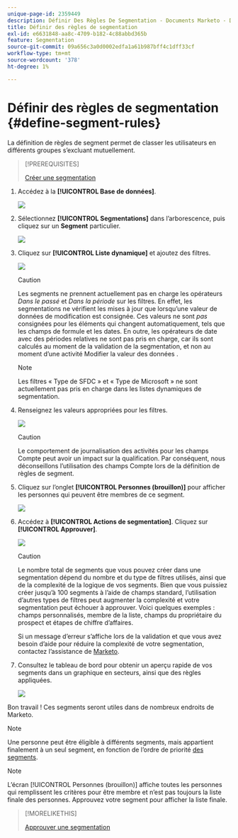 ```yaml
---
unique-page-id: 2359449
description: Définir Des Règles De Segmentation - Documents Marketo - Documentation Du Produit
title: Définir des règles de segmentation
exl-id: e6631848-aa8c-4709-b182-4c88abbd365b
feature: Segmentation
source-git-commit: 09a656c3a0d0002edfa1a61b987bff4c1dff33cf
workflow-type: tm+mt
source-wordcount: '378'
ht-degree: 1%

---
```


# Définir des règles de segmentation {#define-segment-rules}

La définition de règles de segment permet de classer les utilisateurs en différents groupes s’excluant mutuellement.

>[!PREREQUISITES]
>
>[Créer une segmentation](/help/marketo/product-docs/personalization/segmentation-and-snippets/segmentation/create-a-segmentation.md)

1. Accédez à la **[!UICONTROL Base de données]**.

   ![](assets/image2017-3-28-14-3a7-3a42.png)

1. Sélectionnez **[!UICONTROL Segmentations]** dans l’arborescence, puis cliquez sur un **Segment** particulier.

   ![](assets/image2017-3-28-14-3a11-3a15.png)

1. Cliquez sur **[!UICONTROL Liste dynamique]** et ajoutez des filtres.

   ![](assets/image2017-3-28-14-3a18-3a19.png)

   >[!CAUTION]
   >
   >Les segments ne prennent actuellement pas en charge les opérateurs _Dans le passé_ et _Dans la période_ sur les filtres. En effet, les segmentations ne vérifient les mises à jour que lorsqu’une valeur de données de modification est consignée. Ces valeurs ne sont _pas_ consignées pour les éléments qui changent automatiquement, tels que les champs de formule et les dates. En outre, les opérateurs de date avec des périodes relatives ne sont pas pris en charge, car ils sont calculés au moment de la validation de la segmentation, et non au moment d’une activité Modifier la valeur des données .

   >[!NOTE]
   >
   >Les filtres « Type de SFDC » et « Type de Microsoft » ne sont actuellement pas pris en charge dans les listes dynamiques de segmentation.

1. Renseignez les valeurs appropriées pour les filtres.

   ![](assets/image2017-3-28-14-3a18-3a33.png)

   >[!CAUTION]
   >
   >Le comportement de journalisation des activités pour les champs Compte peut avoir un impact sur la qualification. Par conséquent, nous déconseillons l’utilisation des champs Compte lors de la définition de règles de segment.

1. Cliquez sur l’onglet **[!UICONTROL Personnes (brouillon)]** pour afficher les personnes qui peuvent être membres de ce segment.

   ![](assets/image2017-3-28-14-3a20-3a15.png)

1. Accédez à **[!UICONTROL Actions de segmentation]**. Cliquez sur **[!UICONTROL Approuver]**.

   ![](assets/image2014-9-15-11-3a36-3a7.png)

   >[!CAUTION]
   >
   >Le nombre total de segments que vous pouvez créer dans une segmentation dépend du nombre et du type de filtres utilisés, ainsi que de la complexité de la logique de vos segments. Bien que vous puissiez créer jusqu’à 100 segments à l’aide de champs standard, l’utilisation d’autres types de filtres peut augmenter la complexité et votre segmentation peut échouer à approuver. Voici quelques exemples : champs personnalisés, membre de la liste, champs du propriétaire du prospect et étapes de chiffre d’affaires.
   >
   >Si un message d’erreur s’affiche lors de la validation et que vous avez besoin d’aide pour réduire la complexité de votre segmentation, contactez l’assistance de [Marketo](https://nation.marketo.com/t5/Support/ct-p/Support).

1. Consultez le tableau de bord pour obtenir un aperçu rapide de vos segments dans un graphique en secteurs, ainsi que des règles appliquées.

   ![](assets/image2014-9-15-11-3a36-3a19.png)

Bon travail ! Ces segments seront utiles dans de nombreux endroits de Marketo.

>[!NOTE]
>
>Une personne peut être éligible à différents segments, mais appartient finalement à un seul segment, en fonction de l’ordre de priorité [&#x200B; des segments](/help/marketo/product-docs/personalization/segmentation-and-snippets/segmentation/segmentation-order-priority.md).

>[!NOTE]
>
>L’écran [!UICONTROL Personnes (brouillon)] affiche toutes les personnes qui remplissent les critères pour être membre et n’est pas toujours la liste finale des personnes. Approuvez votre segment pour afficher la liste finale.

>[!MORELIKETHIS]
>
>[Approuver une segmentation](/help/marketo/product-docs/personalization/segmentation-and-snippets/segmentation/approve-a-segmentation.md)
